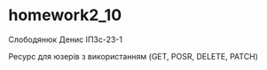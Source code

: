 # homework2_10

Слободянюк Денис ІПЗс-23-1

Ресурс для юзерів з використанням (GET, POSR, DELETE, PATCH)
